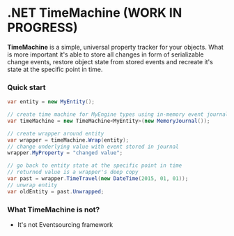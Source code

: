 # .NET TimeMachine (WORK IN PROGRESS)

**TimeMachine** is a simple, universal property tracker for your objects. What is more important it's able to store all changes in form of serializable change events, restore object state from stored events and recreate it's state at the specific point in time.

### Quick start

```csharp
var entity = new MyEntity();

// create time machine for MyEngine types using in-memory event journal
var timeMachine = new TimeMachine<MyEntity>(new MemoryJournal());

// create wrapper around entity
var wrapper = timeMachine.Wrap(entity);
// change underlying value with event stored in journal
wrapper.MyProperty = "changed value";

// go back to entity state at the specific point in time
// returned value is a wrapper's deep copy 
var past = wrapper.TimeTravel(new DateTime(2015, 01, 01));
// unwrap entity
var oldEntity = past.Unwrapped;
```

### What TimeMachine is not?

- It's not Eventsourcing framework